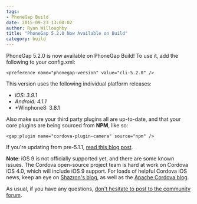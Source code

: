 ```yaml
---
tags:
- PhoneGap Build
date: 2015-09-23 13:00:02
author: Ryan Willoughby 
title: "PhoneGap 5.2.0 Now Available on Build"
category: build
---
```


PhoneGap 5.2.0 is now available on PhoneGap Build! To use it, add the following to your config.xml:

    <preference name="phonegap-version" value="cli-5.2.0" />

This version uses the following individual platform releases:
 - *iOS: 3.9.1*
 - *Android: 4.1.1*
 - *Winphone8: 3.8.1 

Also make sure your third party plugins all are up-to-date, and that your core plugins are being sourced from <b>NPM</b>, like so:

    <gap:plugin name="cordova-plugin-camera" source="npm" />

If you're updating from pre-5.1.1, <a href="http://phonegap.com/blog/2015/06/16/phonegap-updated-on-build/">read this blog post</a>.

**Note**: iOS 9 is not officially supported yet, and there are some known issues. The Cordova open-source project team is hard at work on Cordova iOS 4.0, which will include iOS 9 support. For loads of helpful Cordova iOS news, keep an eye on <a href="https://shazronatadobe.wordpress.com/">Shazron's blog</a>, as well as the <a href="https://cordova.apache.org/blog/">Apache Cordova blog</a>.

As usual, if you have any questions, <a href="https://community.phonegap.com">don't hesitate to post to the community forum</a>.